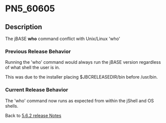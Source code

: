 # PN5_60605

<PageHeader />

## Description

The jBASE **who** command conflict with Unix/Linux 'who'

### Previous Release Behavior

Running the 'who' command would always run the jBASE version regardless of what shell the user is in.

This was due to the installer placing $JBCRELEASEDIR/bin before /usr/bin.

### Current Release Behavior

The 'who' command now runs as expected from within the jShell and OS shells.

Back to [5.6.2 release Notes](./../README.md)
